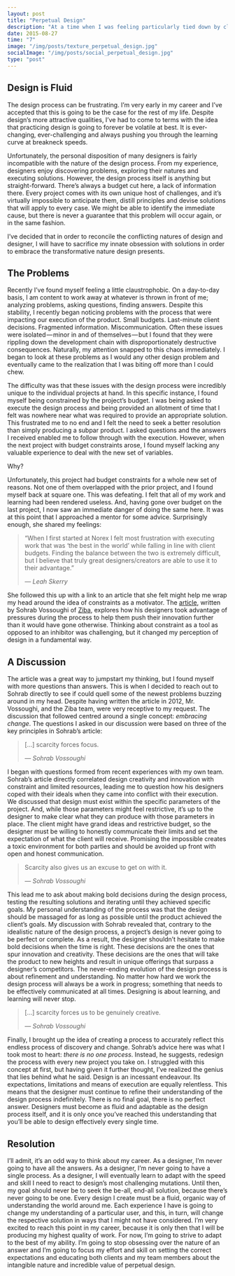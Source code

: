 ```yaml
---
layout: post
title: "Perpetual Design"
description: "At a time when I was feeling particularly tied down by client constraints, I decided to explore what makes the design process so difficult to master. This lead to a fantastic discussion with Sohrab Vossoughi of Ziba about the endlessly evolving nature of design."
date: 2015-08-27
time: "7"
image: "/img/posts/texture_perpetual_design.jpg"
socialImage: "/img/posts/social_perpetual_design.jpg"
type: "post"
---
```

## Design is Fluid

The design process can be frustrating. I’m very early in my career and I’ve accepted that this is going to be the case for the rest of my life. Despite design’s more attractive qualities, I’ve had to come to terms with the idea that practicing design is going to forever be volatile at best. It is ever-changing, ever-challenging and always pushing you through the learning curve at breakneck speeds.

Unfortunately, the personal disposition of many designers is fairly incompatible with the nature of the design process. From my experience, designers enjoy discovering problems, exploring their natures and executing solutions. However, the design process itself is anything but straight-forward. There’s always a budget cut here, a lack of information there. Every project comes with its own unique host of challenges, and it’s virtually impossible to anticipate them, distill principles and devise solutions that will apply to every case. We might be able to identify the immediate cause, but there is never a guarantee that this problem will occur again, or in the same fashion.

I’ve decided that in order to reconcile the conflicting natures of design and designer, I will have to sacrifice my innate obsession with solutions in order to embrace the transformative nature design presents.

## The Problems

Recently I’ve found myself feeling a little claustrophobic. On a day-to-day basis, I am content to work away at whatever is thrown in front of me; analyzing problems, asking questions, finding answers. Despite this stability, I recently began noticing problems with the process that were impacting our execution of the product. Small budgets. Last-minute client decisions. Fragmented information. Miscommunication. Often these issues were isolated — minor in and of themselves — but I found that they were rippling down the development chain with disproportionately destructive consequences. Naturally, my attention snapped to this chaos immediately. I began to look at these problems as I would any other design problem and eventually came to the realization that I was biting off more than I could chew.

The difficulty was that these issues with the design process were incredibly unique to the individual projects at hand. In this specific instance, I found myself being constrained by the project’s budget. I was being asked to execute the design process and being provided an allotment of time that I felt was nowhere near what was required to provide an appropriate solution. This frustrated me to no end and I felt the need to seek a better resolution than simply producing a subpar product. I asked questions and the answers I received enabled me to follow through with the execution. However, when the next project with budget constraints arose, I found myself lacking any valuable experience to deal with the new set of variables.

<span class="tag">Why?</span>

Unfortunately, this project had budget constraints for a whole new set of reasons. Not one of them overlapped with the prior project, and I found myself back at square one. This was defeating. I felt that all of my work and learning had been rendered useless. And, having gone over budget on the last project, I now saw an immediate danger of doing the same here. It was at this point that I approached a mentor for some advice. Surprisingly enough, she shared my feelings:

>“When I first started at Norex I felt most frustration with executing work that was ‘the best in the world’ while falling in line with client budgets. Finding the balance between the two is extremely difficult, but I believe that truly great designers/creators are able to use it to their advantage.”
>
>_&mdash; Leah Skerry_

She followed this up with a link to an article that she felt might help me wrap my head around the idea of constraints as a motivator. The [article](https://hbr.org/2012/03/the-silver-lining-to-scarcity), written by Sohrab Vossoughi of [Ziba](https://www.ziba.com/), explores how his designers took advantage of pressures during the process to help them push their innovation further than it would have gone otherwise. Thinking about constraint as a tool as opposed to an inhibitor was challenging, but it changed my perception of design in a fundamental way.

## A Discussion

The article was a great way to jumpstart my thinking, but I found myself with more questions than answers. This is when I decided to reach out to Sohrab directly to see if could quell some of the newest problems buzzing around in my head. Despite having written the article in 2012, Mr. Vossoughi, and the Ziba team, were very receptive to my request. The discussion that followed centred around a single concept: _embracing change_. The questions I asked in our discussion were based on three of the key principles in Sohrab’s article:

>[…] scarcity forces focus.
>
>_&mdash; Sohrab Vossoughi_

I began with questions formed from recent experiences with my own team. Sohrab’s article directly correlated design creativity and innovation with constraint and limited resources, leading me to question how his designers coped with their ideals when they came into conflict with their execution. We discussed that design must exist within the specific parameters of the project. And, while those parameters might feel restrictive, it’s up to the designer to make clear what they can produce with those parameters in place. The client might have grand ideas and restrictive budget, so the designer must be willing to honestly communicate their limits and set the expectation of what the client will receive. Promising the impossible creates a toxic environment for both parties and should be avoided up front with open and honest communication.

>Scarcity also gives us an excuse to get on with it.
>
>_&mdash; Sohrab Vossoughi_

This lead me to ask about making bold decisions during the design process, testing the resulting solutions and iterating until they achieved specific goals. My personal understanding of the process was that the design should be massaged for as long as possible until the product achieved the client’s goals. My discussion with Sohrab revealed that, contrary to the idealistic nature of the design process, a project’s design is never going to be perfect or complete. As a result, the designer shouldn’t hesitate to make bold decisions when the time is right. These decisions are the ones that spur innovation and creativity. These decisions are the ones that will take the product to new heights and result in unique offerings that surpass a designer’s competitors. The never-ending evolution of the design process is about refinement and understanding. No matter how hard we work the design process will always be a work in progress; something that needs to be effectively communicated at all times. Designing is about learning, and learning will never stop.

>[…] scarcity forces us to be genuinely creative.
>
>_&mdash; Sohrab Vossoughi_

Finally, I brought up the idea of creating a process to accurately reflect this endless process of discovery and change. Sohrab’s advice here was what I took most to heart: _there is no one process_. Instead, he suggests, redesign the process with every new project you take on. I struggled with this concept at first, but having given it further thought, I’ve realized the genius that lies behind what he said. Design is an incessant endeavour. Its expectations, limitations and means of execution are equally relentless. This means that the designer must continue to refine their understanding of the design process indefinitely. There is no final goal, there is no perfect answer. Designers must become as fluid and adaptable as the design process itself, and it is only once you’ve reached this understanding that you’ll be able to design effectively every single time.

## Resolution

I’ll admit, it’s an odd way to think about my career. As a designer, I’m never going to have all the answers. As a designer, I’m never going to have a single process. As a designer, I will eventually learn to adapt with the speed and skill I need to react to design’s most challenging mutations. Until then, my goal should never be to seek the be-all, end-all solution, because there’s never going to be one. Every design I create must be a fluid, organic way of understanding the world around me. Each experience I have is going to change my understanding of a particular user, and this, in turn, will change the respective solution in ways that I might not have considered. I’m very excited to reach this point in my career, because it is only then that I will be producing my highest quality of work. For now, I’m going to strive to adapt to the best of my ability. I’m going to stop obsessing over the nature of an answer and I’m going to focus my effort and skill on setting the correct expectations and educating both clients and my team members about the intangible nature and incredible value of perpetual design.
